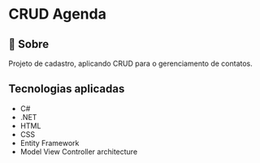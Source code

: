 # CRUD Agenda

<h2>📜 Sobre</h2>
<p>Projeto de cadastro, aplicando CRUD para o gerenciamento de contatos.</p>

<h2>Tecnologias aplicadas</h2>
<ul>
    <li>C#</li>
    <li>.NET</li>
    <li>HTML</li>
    <li>CSS</li>
    <li>Entity Framework</li>
    <li>Model View Controller architecture</li>
</ul>
